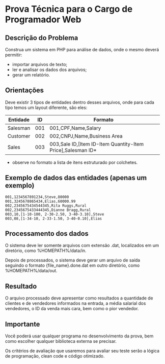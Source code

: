 # Prova Técnica para o Cargo de Programador Web

## Descrição do Problema

Construa um sistema em PHP para análise de dados, onde o mesmo deverá permitir:

- importar arquivos de texto;
- ler e analisar os dados dos arquivos;
- gerar um relatório.

## Orientações

Deve existir 3 tipos de entidades dentro desses arquivos, onde para cada tipo temos um layout diferente, são eles:

| Entidade | ID | Formato |
|------|------|------|
| Salesman | 001 | 001,CPF,Name,Salary |
| Customer | 002 | 002,CNPJ,Name,Business Area |
| Sales | 003 | 003,Sale ID,[Item ID­-Item Quantity-­Item Price],Salesman ID* |

* observe no formato a lista de itens estruturado por colchetes.

## Exemplo de dados das entidades (apenas um exemplo)

```
001,1234567891234,Steve,80000
001,3245678865434,Elias,60000.99
002,2345675434544345,Rita Ruggs,Rural
002,2345675433444345,Dianne Bragg,Rural
003,10,[1­-10­-100, 2-­30­-2.50, 3-­40-­3.10],Steve
003,08,[1-­34-­10, 2-­33­-1.50, 3­-40­-0.10],Elias
```

## Processamento dos dados

O sistema deve ler somente arquivos com extensão .dat, localizados em um diretório, como %HOMEPATH%/data/in.

Depois de processados, o sistema deve gerar um arquivo de saída seguindo o formato {file_name}.done.dat em outro diretório, como %HOMEPATH%/data/out.

## Resultado

O arquivo processado deve apresentar como resultados a quantidade de clientes e de vendedores informados na entrada, a média salarial dos vendedores, o ID da venda mais cara, bem como o pior vendedor.

## Importante

Você poderá usar qualquer programa no desenvolvimento da prova, bem como escolher qualquer biblioteca externa se precisar.

Os critérios de avaliação que usaremos para avaliar seu teste serão a lógica de programação, clean code e código otimizado.
